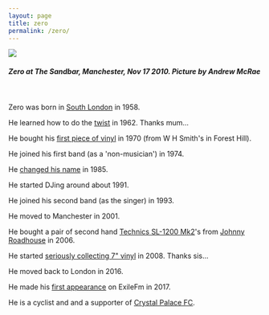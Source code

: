 ```yaml
---
layout: page
title: zero
permalink: /zero/
---
```


![](https://lh3.googleusercontent.com/ed6Vn39mPLYimHlAcLNcRxjNVtJhfjTH4FFILLAdLxg2s8p4x5UDYtXbwQinaN5l8wNibX5oepaE1c7KZrTKGkaX-zXrgZUnc1FDsv3X1u7UMegvJ5ABxUFB3pYlyyhH5LnofSVEWOW56Nn44AsahC_YWdmbUDI_E6C7qpa-PoGwVQyayE42vMMDKS5IYh2RXvmTRbkoVoqDqSdzg7-_Hf_ibqM-QIrDrB9KWzYAwECLXruHZdf-_WJbGu5DTMSx_XUsECL_sSrRorloYPReyjTiAB4a5GEcDtfR88MRjTQ3SPoorrswAy_bORv5dTQS8HJO9OOLj4ng699QK7gxKFW7IZVvpz6c3B5UyHBW_0XJHbC53TiiX1sCt4KVdybua7hYdGxejqbSNBiBDh4tFPXf9GxQfu1MmQQpVONHWIYSWVl5PPW2T0VYX-Vb_seeoCt6E-kM6egyGWIpcoTe4jmMDoibMFuvRYzfhCSwbhJFj70Mjz6qF0RGLINMHK2JW5u3JUxsapRDAUJ12nEiX0VHk1C4yuHY0XTBLtZWUzcv-2c1fc71GZRUSXqxfHDw2undIYmylfGGyd_sxUm1avIPYRpIQwCVB-0w6nyAs1QaD6qfhZJoKMEgjhS3iqJz4FNR0vLa98m2dJTQZoS1-K2C=s600-no)
##### Zero at The Sandbar, Manchester, Nov 17 2010. Picture by Andrew McRae

&nbsp;

Zero was born in [South London](https://www.google.com/maps/place/University+Hospital+Lewisham/@51.4538007,-0.0149486,15z/data=!4m12!1m6!3m5!1s0x4876026cbb95461b:0x6eb43b739f60a28d!2sLewisham+Hospital+(Stop+HH)!8m2!3d51.4532861!4d-0.0165205!3m4!1s0x4876026b62f8fa51:0x3c0456133392b610!8m2!3d51.4533617!4d-0.0179225) in 1958.

He learned how to do the [twist](https://www.thoughtco.com/the-twist-dance-craze-1779369) in 1962. Thanks mum...

He bought his [first piece of vinyl](https://en.wikipedia.org/wiki/The_Velvet_Underground_%26_Nico) in 1970 (from W H Smith's in Forest Hill).

He joined his first band (as a 'non-musician') in 1974.

He [changed his name](https://www.rocketlawyer.co.uk/documents-and-forms/Statutory-declaration-of-name-change.rl#) in 1985.

He started DJing around about 1991.

He joined his second band (as the singer) in 1993.

He moved to Manchester in 2001.

He bought a pair of second hand [Technics SL-1200 Mk2](https://www.gearogs.com/gear/99615-sl-1200-mk2)'s from [Johnny Roadhouse](https://www.johnnyroadhouse.co.uk/shop/) in 2006.

He started [seriously collecting 7" vinyl](https://www.discogs.com/user/zerocc/collection?sort_by=artists_sort&facets=formats%255D%253A%255B7%2522) in 2008. Thanks sis...

He moved back to London in 2016.

He made his [first appearance](_posts/2017-07-13-sn01.md) on ExileFm in 2017.

He is a cyclist and and a supporter of [Crystal Palace FC](https://youtu.be/bAgW9PZqjEs).
